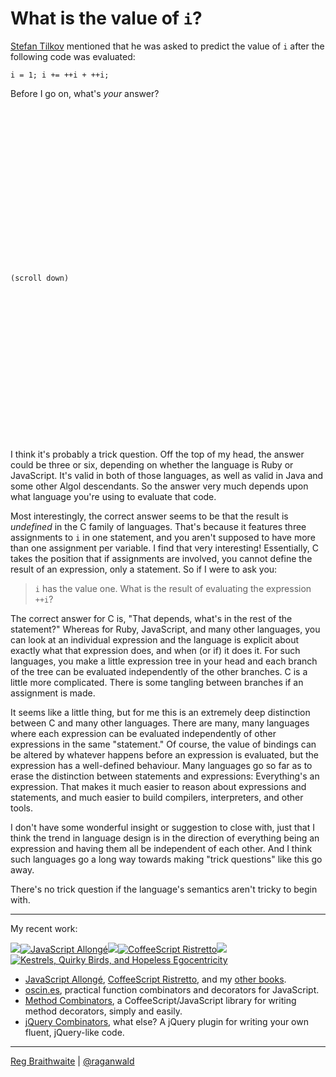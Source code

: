 # What is the value of `i`?

[Stefan Tilkov][st] mentioned that he was asked to predict the value of `i` after the following code was evaluated:

[st]: http://www.innoq.com/blog/st/

    i = 1; i += ++i + ++i;
    
Before I go on, what's *your* answer?  

```



















(scroll down)



















```

I think it's probably a trick question. Off the top of my head, the answer could be three or six, depending on whether the language is Ruby or JavaScript. It's valid in both of those languages, as well as valid in Java and some other Algol descendants. So the answer very much depends upon what language you're using to evaluate that code.

Most interestingly, the correct answer seems to be that the result is *undefined* in the C family of languages. That's because it features three assignments to `i` in one statement, and you aren't supposed to have more than one assignment per variable. I find that very interesting! Essentially, C takes the position that if assignments are involved, you cannot define the result of an expression, only a statement. So if I were to ask you:

> `i` has the value one. What is the result of evaluating the expression `++i`?

The correct answer for C is, "That depends, what's in the rest of the statement?" Whereas for Ruby, JavaScript, and many other languages, you can look at an individual expression and the language is explicit about exactly what that expression does, and when (or if) it does it. For such languages, you make a little expression tree in your head and each branch of the tree can be evaluated independently of the other branches. C is a little more complicated. There is some tangling between branches if an assignment is made.

It seems like a little thing, but for me this is an extremely deep distinction between C and many other languages. There are many, many languages where each expression can be evaluated independently of other expressions in the same "statement." Of course, the value of bindings can be altered by whatever happens before an expression is evaluated, but the expression has a well-defined behaviour. Many languages go so far as to erase the distinction between statements and expressions: Everything's an expression. That makes it much easier to reason about expressions and statements, and much easier to build compilers, interpreters, and other tools. 

I don't have some wonderful insight or suggestion to close with, just that I think the trend in language design is in the direction of everything being an expression and having them all be independent of each other. And I think such languages go a long way towards making "trick questions" like this go away.

There's no trick question if the language's semantics aren't tricky to begin with.

---

My recent work:

![](http://i.minus.com/iL337yTdgFj7.png)[![JavaScript Allongé](http://i.minus.com/iW2E1A8M5UWe6.jpeg)](http://leanpub.com/javascript-allonge "JavaScript Allongé")![](http://i.minus.com/iL337yTdgFj7.png)[![CoffeeScript Ristretto](http://i.minus.com/iMmGxzIZkHSLD.jpeg)](http://leanpub.com/coffeescript-ristretto "CoffeeScript Ristretto")![](http://i.minus.com/iL337yTdgFj7.png)[![Kestrels, Quirky Birds, and Hopeless Egocentricity](http://i.minus.com/ibw1f1ARQ4bhi1.jpeg)](http://leanpub.com/combinators "Kestrels, Quirky Birds, and Hopeless Egocentricity")

* [JavaScript Allongé](http://leanpub.com/javascript-allonge), [CoffeeScript Ristretto](http://leanpub.com/coffeescript-ristretto), and my [other books](http://leanpub.com/u/raganwald).
* [oscin.es](http://oscin.es), practical function combinators and decorators for JavaScript.
* [Method Combinators](https://github.com/raganwald/method-combinators), a CoffeeScript/JavaScript library for writing method decorators, simply and easily.
* [jQuery Combinators](http://github.com/raganwald/jquery-combinators), what else? A jQuery plugin for writing your own fluent, jQuery-like code.  

---

[Reg Braithwaite](http://braythwayt.com) | [@raganwald](http://twitter.com/raganwald)